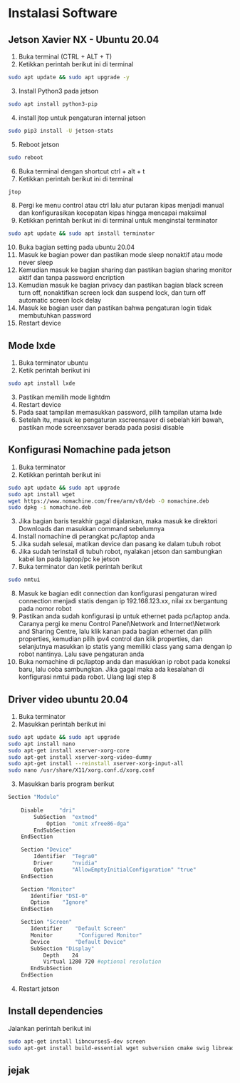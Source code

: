 # Instalasi Software

## Jetson Xavier NX - Ubuntu 20.04

1. Buka terminal (CTRL + ALT + T)
2. Ketikkan perintah berikut ini di terminal
```bash
sudo apt update && sudo apt upgrade -y
```
3. Install Python3 pada jetson
```bash
sudo apt install python3-pip
```
4. install jtop untuk pengaturan internal jetson
```bash
sudo pip3 install -U jetson-stats
```
5. Reboot jetson 
```bash
sudo reboot
```
6. Buka terminal dengan shortcut ctrl + alt + t
7. Ketikkan perintah berikut ini di terminal
```bash
jtop
```
8. Pergi ke menu control atau ctrl lalu atur putaran kipas menjadi manual dan konfigurasikan kecepatan kipas hingga mencapai maksimal
9. Ketikkan perintah berikut ini di terminal untuk menginstal terminator
```bash
sudo apt update && sudo apt install terminator
```
10. Buka bagian setting pada ubuntu 20.04
11. Masuk ke bagian power dan pastikan mode sleep nonaktif atau mode never sleep
12. Kemudian masuk ke bagian sharing dan pastikan bagian sharing monitor aktif dan tanpa password encription
13. Kemudian masuk ke bagian privacy dan pastikan bagian black screen turn off, nonaktifkan screen lock dan suspend lock, dan turn off automatic screen lock delay
14. Masuk ke bagian user dan pastikan bahwa pengaturan login tidak membutuhkan password
15. Restart device

## Mode lxde
1. Buka terminator ubuntu
2. Ketik perintah berikut ini
```bash
sudo apt install lxde
```
3. Pastikan memilih mode lightdm
4. Restart device
5. Pada saat tampilan memasukkan password, pilih tampilan utama lxde
6. Setelah itu, masuk ke pengaturan xscreensaver di sebelah kiri bawah, pastikan mode screenxsaver berada pada posisi disable

## Konfigurasi Nomachine pada jetson
1. Buka terminator
2. Ketikkan perintah berikut ini
```bash
sudo apt update && sudo apt upgrade
sudo apt install wget
wget https://www.nomachine.com/free/arm/v8/deb -O nomachine.deb
sudo dpkg -i nomachine.deb
```
3. Jika bagian baris terakhir gagal dijalankan, maka masuk ke direktori Downloads dan masukkan command sebelumnya
4. Install nomachine di perangkat pc/laptop anda
5. Jika sudah selesai, matikan device dan pasang ke dalam tubuh robot
6. Jika sudah terinstall di tubuh robot, nyalakan jetson dan sambungkan kabel lan pada laptop/pc ke jetson
7. Buka terminator dan ketik perintah berikut
```bash
sudo nmtui
```
8. Masuk ke bagian edit connection dan konfigurasi pengaturan wired connection menjadi statis dengan ip 192.168.123.xx, nilai xx bergantung pada nomor robot
9. Pastikan anda sudah konfigurasi ip untuk ethernet pada pc/laptop anda. Caranya pergi ke menu Control Panel\Network and Internet\Network and Sharing Centre, lalu klik kanan pada bagian ethernet dan pilih properties, kemudian pilih ipv4 control dan klik properties, dan selanjutnya masukkan ip statis yang memiliki class yang sama dengan ip robot nantinya. Lalu save pengaturan anda
10. Buka nomachine di pc/laptop anda dan masukkan ip robot pada koneksi baru, lalu coba sambungkan. Jika gagal maka ada kesalahan di konfigurasi nmtui pada robot. Ulang lagi step 8

## Driver video ubuntu 20.04

1. Buka terminator
2. Masukkan perintah berikut ini
```bash
sudo apt update && sudo apt upgrade
sudo apt install nano
sudo apt-get install xserver-xorg-core
sudo apt-get install xserver-xorg-video-dummy
sudo apt-get install --reinstall xserver-xorg-input-all
sudo nano /usr/share/X11/xorg.conf.d/xorg.conf
```
3. Masukkan baris program berikut
```bash
Section "Module"
        
    Disable     "dri"
        SubSection  "extmod"
            Option  "omit xfree86-dga"
        EndSubSection
    EndSection

    Section "Device"
        Identifier  "Tegra0"
        Driver      "nvidia"
        Option      "AllowEmptyInitialConfiguration" "true"
    EndSection

    Section "Monitor"
       Identifier "DSI-0"
       Option    "Ignore"
    EndSection

    Section "Screen"
       Identifier    "Default Screen"
       Monitor        "Configured Monitor"
       Device        "Default Device"
       SubSection "Display"
           Depth    24
           Virtual 1280 720 #optional resolution
       EndSubSection
    EndSection
```
4. Restart jetson

## Install dependencies

Jalankan perintah berikut ini
```bash
sudo apt-get install libncurses5-dev screen
sudo apt-get install build-essential wget subversion cmake swig libreadline6-dev g++ lua5.1
```

## jejak
